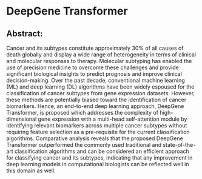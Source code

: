 # DeepGene Transformer

## Abstract:

Cancer and its subtypes constitute approximately 30\% of all causes of death globally and display a wide range of heterogeneity in terms of clinical and molecular responses to therapy. Molecular subtyping has enabled the use of precision medicine to overcome these challenges and provide significant biological insights to predict prognosis and improve clinical decision-making. Over the past decade, conventional machine learning (ML) and deep learning (DL) algorithms have been widely espoused for the classification of cancer subtypes from gene expression datasets. However, these methods are potentially biased toward the identification of cancer biomarkers. Hence, an end-to-end deep learning approach, DeepGene Transformer, is proposed which addresses the complexity of high-dimensional gene expression with a multi-head self-attention module by identifying relevant biomarkers across multiple cancer subtypes without requiring feature selection as a pre-requisite for the current classification algorithms. Comparative analysis reveals that the proposed DeepGene Transformer outperformed the commonly used traditional and state-of-the-art classification algorithms and can be considered an efficient approach for classifying cancer and its subtypes, indicating that any improvement in deep learning models in computational biologists can be reflected well in this domain as well.

